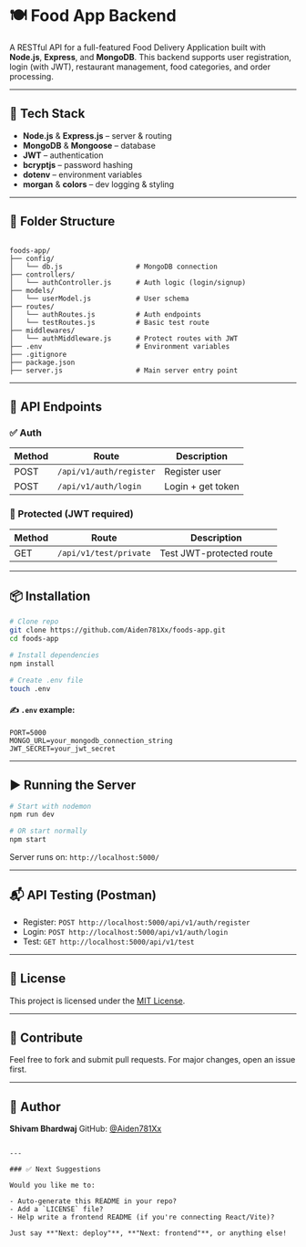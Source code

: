 # 🍽️ Food App Backend

A RESTful API for a full-featured Food Delivery Application built with **Node.js**, **Express**, and **MongoDB**. This backend supports user registration, login (with JWT), restaurant management, food categories, and order processing.

---

## 🔧 Tech Stack

- **Node.js** & **Express.js** – server & routing
- **MongoDB** & **Mongoose** – database
- **JWT** – authentication
- **bcryptjs** – password hashing
- **dotenv** – environment variables
- **morgan** & **colors** – dev logging & styling

---

## 📁 Folder Structure

```

foods-app/
├── config/
│   └── db.js                  # MongoDB connection
├── controllers/
│   └── authController.js      # Auth logic (login/signup)
├── models/
│   └── userModel.js           # User schema
├── routes/
│   └── authRoutes.js          # Auth endpoints
│   └── testRoutes.js          # Basic test route
├── middlewares/
│   └── authMiddleware.js      # Protect routes with JWT
├── .env                       # Environment variables
├── .gitignore
├── package.json
├── server.js                  # Main server entry point

````

---

## 🚀 API Endpoints

### ✅ Auth

| Method | Route                  | Description          |
|--------|------------------------|----------------------|
| POST   | `/api/v1/auth/register`| Register user        |
| POST   | `/api/v1/auth/login`   | Login + get token    |

### 🔐 Protected (JWT required)

| Method | Route                  | Description                |
|--------|------------------------|----------------------------|
| GET    | `/api/v1/test/private` | Test JWT-protected route   |

---

## 📦 Installation

```bash
# Clone repo
git clone https://github.com/Aiden781Xx/foods-app.git
cd foods-app

# Install dependencies
npm install

# Create .env file
touch .env
````

#### ✍️ `.env` example:

```env
PORT=5000
MONGO_URL=your_mongodb_connection_string
JWT_SECRET=your_jwt_secret
```

---

## ▶️ Running the Server

```bash
# Start with nodemon
npm run dev

# OR start normally
npm start
```

Server runs on: `http://localhost:5000/`

---

## 📬 API Testing (Postman)

* Register: `POST http://localhost:5000/api/v1/auth/register`
* Login: `POST http://localhost:5000/api/v1/auth/login`
* Test: `GET http://localhost:5000/api/v1/test`

---

## 📄 License

This project is licensed under the [MIT License](LICENSE).

---

## 🙌 Contribute

Feel free to fork and submit pull requests. For major changes, open an issue first.

---

## 👤 Author

**Shivam Bhardwaj**
GitHub: [@Aiden781Xx](https://github.com/Aiden781Xx)

```

---

### ✅ Next Suggestions

Would you like me to:

- Auto-generate this README in your repo?
- Add a `LICENSE` file?
- Help write a frontend README (if you're connecting React/Vite)?

Just say **"Next: deploy"**, **"Next: frontend"**, or anything else!
```
